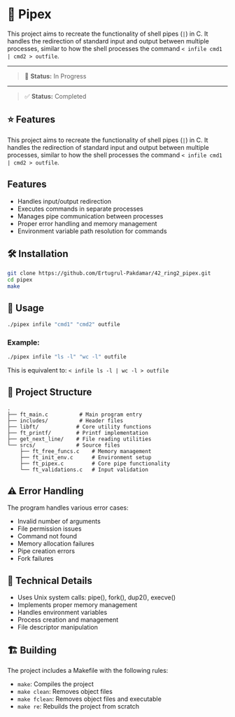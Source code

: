 # 🔄 Pipex

This project aims to recreate the functionality of shell pipes (`|`) in C. It handles the redirection of standard input and output between multiple processes, similar to how the shell processes the command `< infile cmd1 | cmd2 > outfile`.

---
> 🚧 **Status:** In Progress

---
> ✅ **Status:** Completed

## ⭐ Features
This project aims to recreate the functionality of shell pipes (`|`) in C. It handles the redirection of standard input and output between multiple processes, similar to how the shell processes the command `< infile cmd1 | cmd2 > outfile`.

## Features

- Handles input/output redirection
- Executes commands in separate processes
- Manages pipe communication between processes
- Proper error handling and memory management
- Environment variable path resolution for commands

## 🛠️ Installation

```bash
git clone https://github.com/Ertugrul-Pakdamar/42_ring2_pipex.git
cd pipex
make
```

## 📖 Usage

```bash
./pipex infile "cmd1" "cmd2" outfile
```

### Example:

```bash
./pipex infile "ls -l" "wc -l" outfile
```
This is equivalent to: `< infile ls -l | wc -l > outfile`

## 📁 Project Structure

```
.
├── ft_main.c          # Main program entry
├── includes/          # Header files
├── libft/            # Core utility functions
├── ft_printf/        # Printf implementation
├── get_next_line/    # File reading utilities
└── srcs/             # Source files
    ├── ft_free_funcs.c    # Memory management
    ├── ft_init_env.c      # Environment setup
    ├── ft_pipex.c         # Core pipe functionality
    └── ft_validations.c   # Input validation
```

## ⚠️ Error Handling

The program handles various error cases:
- Invalid number of arguments
- File permission issues
- Command not found
- Memory allocation failures
- Pipe creation errors
- Fork failures

## 🔧 Technical Details

- Uses Unix system calls: pipe(), fork(), dup2(), execve()
- Implements proper memory management
- Handles environment variables
- Process creation and management
- File descriptor manipulation

## 🏗️ Building

The project includes a Makefile with the following rules:
- `make`: Compiles the project
- `make clean`: Removes object files
- `make fclean`: Removes object files and executable
- `make re`: Rebuilds the project from scratch
